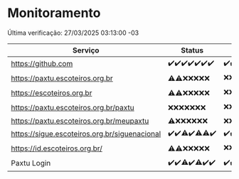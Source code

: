 # Monitoramento

Última verificação: 27/03/2025 03:13:00 -03

|Serviço|Status|Últimas 24h|
|---|---|---|
|https://github.com|<span title="2025-03-20: OK=23">✔️</span><span title="2025-03-21: OK=23">✔️</span><span title="2025-03-22: OK=23">✔️</span><span title="2025-03-23: OK=23">✔️</span><span title="2025-03-24: OK=23">✔️</span><span title="2025-03-25: OK=23">✔️</span><span title="2025-03-26: OK=5">✔️</span>|<span title="26/03/2025 03:13:00 -03 : 200">✔️</span><span title="26/03/2025 04:09:00 -03 : 200">✔️</span><span title="26/03/2025 05:12:00 -03 : 200">✔️</span><span title="26/03/2025 06:09:00 -03 : 200">✔️</span><span title="26/03/2025 07:09:00 -03 : 200">✔️</span><span title="26/03/2025 08:07:00 -03 : 200">✔️</span><span title="26/03/2025 09:16:00 -03 : 200">✔️</span><span title="26/03/2025 10:19:00 -03 : 200">✔️</span><span title="26/03/2025 11:09:00 -03 : 200">✔️</span><span title="26/03/2025 12:09:00 -03 : 200">✔️</span><span title="26/03/2025 13:11:00 -03 : 200">✔️</span><span title="26/03/2025 14:08:00 -03 : 200">✔️</span><span title="26/03/2025 15:12:00 -03 : 200">✔️</span><span title="26/03/2025 16:07:00 -03 : 200">✔️</span><span title="26/03/2025 17:09:00 -03 : 200">✔️</span><span title="26/03/2025 18:08:00 -03 : 200">✔️</span><span title="26/03/2025 19:08:00 -03 : 200">✔️</span><span title="26/03/2025 20:08:00 -03 : 200">✔️</span><span title="26/03/2025 21:43:00 -03 : 200">✔️</span><span title="26/03/2025 23:18:00 -03 : 200">✔️</span><span title="27/03/2025 00:25:00 -03 : 200">✔️</span><span title="27/03/2025 01:11:00 -03 : 200">✔️</span><span title="27/03/2025 02:09:00 -03 : 200">✔️</span><span title="27/03/2025 03:13:00 -03 : 200">✔️</span>|
|https://paxtu.escoteiros.org.br|<span title="2025-03-20: OK=2, Falhas=21">⚠️</span><span title="2025-03-21: OK=3, Falhas=20">⚠️</span><span title="2025-03-22: Falhas=23">❌</span><span title="2025-03-23: Falhas=23">❌</span><span title="2025-03-24: Falhas=23">❌</span><span title="2025-03-25: Falhas=23">❌</span><span title="2025-03-26: Falhas=5">❌</span>|<span title="26/03/2025 03:13:00 -03 : 403">❌</span><span title="26/03/2025 04:09:00 -03 : 403">❌</span><span title="26/03/2025 05:12:00 -03 : 200">✔️</span><span title="26/03/2025 06:09:00 -03 : 403">❌</span><span title="26/03/2025 07:09:00 -03 : 403">❌</span><span title="26/03/2025 08:07:00 -03 : 403">❌</span><span title="26/03/2025 09:16:00 -03 : 403">❌</span><span title="26/03/2025 10:19:00 -03 : 403">❌</span><span title="26/03/2025 11:09:00 -03 : 403">❌</span><span title="26/03/2025 12:09:00 -03 : 403">❌</span><span title="26/03/2025 13:11:00 -03 : 403">❌</span><span title="26/03/2025 14:08:00 -03 : 403">❌</span><span title="26/03/2025 15:12:00 -03 : 200">✔️</span><span title="26/03/2025 16:07:00 -03 : 403">❌</span><span title="26/03/2025 17:09:00 -03 : 403">❌</span><span title="26/03/2025 18:08:00 -03 : 403">❌</span><span title="26/03/2025 19:08:00 -03 : 403">❌</span><span title="26/03/2025 20:08:00 -03 : 403">❌</span><span title="26/03/2025 21:43:00 -03 : 403">❌</span><span title="26/03/2025 23:18:00 -03 : 200">✔️</span><span title="27/03/2025 00:25:00 -03 : 403">❌</span><span title="27/03/2025 01:11:00 -03 : 403">❌</span><span title="27/03/2025 02:09:00 -03 : 403">❌</span><span title="27/03/2025 03:13:00 -03 : 200">✔️</span>|
|https://escoteiros.org.br|<span title="2025-03-20: OK=1, Falhas=22">⚠️</span><span title="2025-03-21: OK=1, Falhas=22">⚠️</span><span title="2025-03-22: Falhas=23">❌</span><span title="2025-03-23: Falhas=23">❌</span><span title="2025-03-24: Falhas=23">❌</span><span title="2025-03-25: Falhas=23">❌</span><span title="2025-03-26: Falhas=5">❌</span>|<span title="26/03/2025 03:13:00 -03 : 403">❌</span><span title="26/03/2025 04:09:00 -03 : 403">❌</span><span title="26/03/2025 05:12:00 -03 : 403">❌</span><span title="26/03/2025 06:09:00 -03 : 403">❌</span><span title="26/03/2025 07:09:00 -03 : 403">❌</span><span title="26/03/2025 08:07:00 -03 : 403">❌</span><span title="26/03/2025 09:16:00 -03 : 403">❌</span><span title="26/03/2025 10:19:00 -03 : 403">❌</span><span title="26/03/2025 11:09:00 -03 : 403">❌</span><span title="26/03/2025 12:09:00 -03 : 403">❌</span><span title="26/03/2025 13:11:00 -03 : 403">❌</span><span title="26/03/2025 14:08:00 -03 : 403">❌</span><span title="26/03/2025 15:12:00 -03 : 403">❌</span><span title="26/03/2025 16:07:00 -03 : 403">❌</span><span title="26/03/2025 17:09:00 -03 : 403">❌</span><span title="26/03/2025 18:08:00 -03 : 200">✔️</span><span title="26/03/2025 19:08:00 -03 : 403">❌</span><span title="26/03/2025 20:08:00 -03 : 403">❌</span><span title="26/03/2025 21:43:00 -03 : 403">❌</span><span title="26/03/2025 23:18:00 -03 : 403">❌</span><span title="27/03/2025 00:25:00 -03 : 403">❌</span><span title="27/03/2025 01:11:00 -03 : 403">❌</span><span title="27/03/2025 02:09:00 -03 : 403">❌</span><span title="27/03/2025 03:13:00 -03 : 403">❌</span>|
|https://paxtu.escoteiros.org.br/paxtu|<span title="2025-03-20: Falhas=23">❌</span><span title="2025-03-21: Falhas=23">❌</span><span title="2025-03-22: Falhas=23">❌</span><span title="2025-03-23: Falhas=23">❌</span><span title="2025-03-24: Falhas=23">❌</span><span title="2025-03-25: Falhas=23">❌</span><span title="2025-03-26: Falhas=5">❌</span>|<span title="26/03/2025 03:13:00 -03 : 403">❌</span><span title="26/03/2025 04:09:00 -03 : 403">❌</span><span title="26/03/2025 05:12:00 -03 : 403">❌</span><span title="26/03/2025 06:09:00 -03 : 403">❌</span><span title="26/03/2025 07:09:00 -03 : 403">❌</span><span title="26/03/2025 08:07:00 -03 : 403">❌</span><span title="26/03/2025 09:16:00 -03 : 403">❌</span><span title="26/03/2025 10:19:00 -03 : 403">❌</span><span title="26/03/2025 11:09:00 -03 : 403">❌</span><span title="26/03/2025 12:10:00 -03 : 403">❌</span><span title="26/03/2025 13:11:00 -03 : 403">❌</span><span title="26/03/2025 14:08:00 -03 : 403">❌</span><span title="26/03/2025 15:12:00 -03 : 403">❌</span><span title="26/03/2025 16:07:00 -03 : 403">❌</span><span title="26/03/2025 17:09:00 -03 : 403">❌</span><span title="26/03/2025 18:08:00 -03 : 403">❌</span><span title="26/03/2025 19:08:00 -03 : 403">❌</span><span title="26/03/2025 20:08:00 -03 : 403">❌</span><span title="26/03/2025 21:43:00 -03 : 403">❌</span><span title="26/03/2025 23:18:00 -03 : 403">❌</span><span title="27/03/2025 00:25:00 -03 : 403">❌</span><span title="27/03/2025 01:11:00 -03 : 403">❌</span><span title="27/03/2025 02:09:00 -03 : 200">✔️</span><span title="27/03/2025 03:13:00 -03 : 200">✔️</span>|
|https://paxtu.escoteiros.org.br/meupaxtu|<span title="2025-03-20: OK=1, Falhas=22">⚠️</span><span title="2025-03-21: Falhas=23">❌</span><span title="2025-03-22: Falhas=23">❌</span><span title="2025-03-23: Falhas=23">❌</span><span title="2025-03-24: Falhas=23">❌</span><span title="2025-03-25: Falhas=23">❌</span><span title="2025-03-26: Falhas=5">❌</span>|<span title="26/03/2025 03:13:00 -03 : 403">❌</span><span title="26/03/2025 04:09:00 -03 : 403">❌</span><span title="26/03/2025 05:12:00 -03 : 403">❌</span><span title="26/03/2025 06:09:00 -03 : 403">❌</span><span title="26/03/2025 07:09:00 -03 : 403">❌</span><span title="26/03/2025 08:07:00 -03 : 403">❌</span><span title="26/03/2025 09:16:00 -03 : 403">❌</span><span title="26/03/2025 10:19:00 -03 : 403">❌</span><span title="26/03/2025 11:09:00 -03 : 403">❌</span><span title="26/03/2025 12:10:00 -03 : 403">❌</span><span title="26/03/2025 13:11:00 -03 : 403">❌</span><span title="26/03/2025 14:08:00 -03 : 403">❌</span><span title="26/03/2025 15:12:00 -03 : 403">❌</span><span title="26/03/2025 16:07:00 -03 : 403">❌</span><span title="26/03/2025 17:09:00 -03 : 403">❌</span><span title="26/03/2025 18:08:00 -03 : 403">❌</span><span title="26/03/2025 19:08:00 -03 : 403">❌</span><span title="26/03/2025 20:08:00 -03 : 403">❌</span><span title="26/03/2025 21:43:00 -03 : 403">❌</span><span title="26/03/2025 23:18:00 -03 : 403">❌</span><span title="27/03/2025 00:25:00 -03 : 403">❌</span><span title="27/03/2025 01:11:00 -03 : 403">❌</span><span title="27/03/2025 02:09:00 -03 : 403">❌</span><span title="27/03/2025 03:13:00 -03 : 403">❌</span>|
|https://sigue.escoteiros.org.br/siguenacional|<span title="2025-03-20: OK=23">✔️</span><span title="2025-03-21: OK=23">✔️</span><span title="2025-03-22: OK=22, Falhas=1">⚠️</span><span title="2025-03-23: OK=23">✔️</span><span title="2025-03-24: OK=22, Falhas=1">⚠️</span><span title="2025-03-25: OK=22, Falhas=1">⚠️</span><span title="2025-03-26: OK=5">✔️</span>|<span title="26/03/2025 03:13:00 -03 : 200">✔️</span><span title="26/03/2025 04:09:00 -03 : 200">✔️</span><span title="26/03/2025 05:12:00 -03 : 200">✔️</span><span title="26/03/2025 06:09:00 -03 : 200">✔️</span><span title="26/03/2025 07:09:00 -03 : 200">✔️</span><span title="26/03/2025 08:07:00 -03 : 200">✔️</span><span title="26/03/2025 09:16:00 -03 : 200">✔️</span><span title="26/03/2025 10:19:00 -03 : 200">✔️</span><span title="26/03/2025 11:09:00 -03 : 200">✔️</span><span title="26/03/2025 12:10:00 -03 : 200">✔️</span><span title="26/03/2025 13:11:00 -03 : 200">✔️</span><span title="26/03/2025 14:08:00 -03 : 200">✔️</span><span title="26/03/2025 15:12:00 -03 : 200">✔️</span><span title="26/03/2025 16:07:00 -03 : 200">✔️</span><span title="26/03/2025 17:09:00 -03 : 200">✔️</span><span title="26/03/2025 18:08:00 -03 : 200">✔️</span><span title="26/03/2025 19:08:00 -03 : 200">✔️</span><span title="26/03/2025 20:08:00 -03 : 200">✔️</span><span title="26/03/2025 21:43:00 -03 : 200">✔️</span><span title="26/03/2025 23:18:00 -03 : 200">✔️</span><span title="27/03/2025 00:25:00 -03 : 200">✔️</span><span title="27/03/2025 01:11:00 -03 : 200">✔️</span><span title="27/03/2025 02:09:00 -03 : 200">✔️</span><span title="27/03/2025 03:13:00 -03 : 200">✔️</span>|
|https://id.escoteiros.org.br/|<span title="2025-03-20: OK=5, Falhas=18">⚠️</span><span title="2025-03-21: OK=4, Falhas=19">⚠️</span><span title="2025-03-22: Falhas=23">❌</span><span title="2025-03-23: Falhas=23">❌</span><span title="2025-03-24: Falhas=23">❌</span><span title="2025-03-25: Falhas=23">❌</span><span title="2025-03-26: Falhas=5">❌</span>|<span title="26/03/2025 03:13:00 -03 : 403">❌</span><span title="26/03/2025 04:09:00 -03 : 403">❌</span><span title="26/03/2025 05:12:00 -03 : 403">❌</span><span title="26/03/2025 06:09:00 -03 : 403">❌</span><span title="26/03/2025 07:09:00 -03 : 403">❌</span><span title="26/03/2025 08:07:00 -03 : 403">❌</span><span title="26/03/2025 09:16:00 -03 : 403">❌</span><span title="26/03/2025 10:19:00 -03 : 403">❌</span><span title="26/03/2025 11:09:00 -03 : 403">❌</span><span title="26/03/2025 12:10:00 -03 : 403">❌</span><span title="26/03/2025 13:11:00 -03 : 403">❌</span><span title="26/03/2025 14:08:00 -03 : 403">❌</span><span title="26/03/2025 15:12:00 -03 : 200">✔️</span><span title="26/03/2025 16:07:00 -03 : 403">❌</span><span title="26/03/2025 17:09:00 -03 : 403">❌</span><span title="26/03/2025 18:08:00 -03 : 403">❌</span><span title="26/03/2025 19:08:00 -03 : 200">✔️</span><span title="26/03/2025 20:08:00 -03 : 403">❌</span><span title="26/03/2025 21:43:00 -03 : 200">✔️</span><span title="26/03/2025 23:18:00 -03 : 403">❌</span><span title="27/03/2025 00:25:00 -03 : 403">❌</span><span title="27/03/2025 01:11:00 -03 : 403">❌</span><span title="27/03/2025 02:09:00 -03 : 403">❌</span><span title="27/03/2025 03:13:00 -03 : 403">❌</span>|
|Paxtu Login|<span title="2025-03-20: OK=23">✔️</span><span title="2025-03-21: OK=23">✔️</span><span title="2025-03-22: OK=22, Falhas=1">⚠️</span><span title="2025-03-23: OK=23">✔️</span><span title="2025-03-24: OK=22, Falhas=1">⚠️</span><span title="2025-03-25: OK=23">✔️</span><span title="2025-03-26: OK=5">✔️</span>|<span title="26/03/2025 03:13:00 -03 : 200">✔️</span><span title="26/03/2025 04:09:00 -03 : 200">✔️</span><span title="26/03/2025 05:12:00 -03 : 200">✔️</span><span title="26/03/2025 06:09:00 -03 : 200">✔️</span><span title="26/03/2025 07:09:00 -03 : 200">✔️</span><span title="26/03/2025 08:07:00 -03 : 200">✔️</span><span title="26/03/2025 09:16:00 -03 : 200">✔️</span><span title="26/03/2025 10:19:00 -03 : 200">✔️</span><span title="26/03/2025 11:09:00 -03 : 200">✔️</span><span title="26/03/2025 12:10:00 -03 : 200">✔️</span><span title="26/03/2025 13:11:00 -03 : 200">✔️</span><span title="26/03/2025 14:08:00 -03 : 200">✔️</span><span title="26/03/2025 15:12:00 -03 : 200">✔️</span><span title="26/03/2025 16:07:00 -03 : 200">✔️</span><span title="26/03/2025 17:09:00 -03 : 200">✔️</span><span title="26/03/2025 18:08:00 -03 : 200">✔️</span><span title="26/03/2025 19:08:00 -03 : 200">✔️</span><span title="26/03/2025 20:08:00 -03 : 200">✔️</span><span title="26/03/2025 21:43:00 -03 : 200">✔️</span><span title="26/03/2025 23:18:00 -03 : 200">✔️</span><span title="27/03/2025 00:25:00 -03 : 200">✔️</span><span title="27/03/2025 01:11:00 -03 : 200">✔️</span><span title="27/03/2025 02:09:00 -03 : 200">✔️</span><span title="27/03/2025 03:13:00 -03 : 200">✔️</span>|
